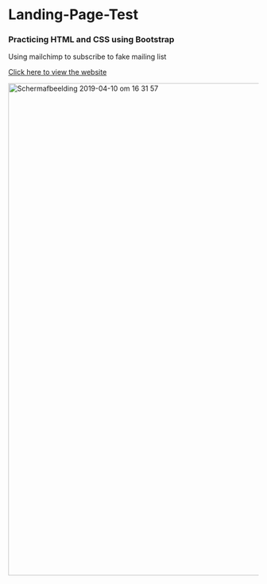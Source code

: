 # Landing-Page-Test
### Practicing HTML and CSS using Bootstrap

Using mailchimp to subscribe to fake mailing list

[Click here to view the website](https://chocotunda.github.io/Landing-Page-Test/)

<img width="990" alt="Schermafbeelding 2019-04-10 om 16 31 57" src="https://user-images.githubusercontent.com/45598278/55888731-34d11480-5bb0-11e9-8b5b-74447b0ad007.png">
